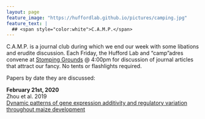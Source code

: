 ```yaml
---
layout: page
feature_image: "https://huffordlab.github.io/pictures/camping.jpg"
feature_text: |
  ## <span style="color:white">C.A.M.P.</span>
---
```


C.A.M.P. is a journal club during which we end our week with some libations and erudite discussion. Each Friday, the Hufford Lab and “camp”adres convene at <a href="https://www.facebook.com/Stomping-Grounds-107335579324901/">Stomping Grounds</a> @ 4:00pm for discussion of journal articles that attract our fancy. No tents or flashlights required.

Papers by date they are discussed:

<b>February 21st, 2020</b><br />
Zhou et al. 2019<br />
<a href="https://www.cell.com/molecular-plant/pdf/S1674-2052(18)30382-4.pdf">Dynamic patterns of gene expression additivity and regulatory variation throughout maize development</a>